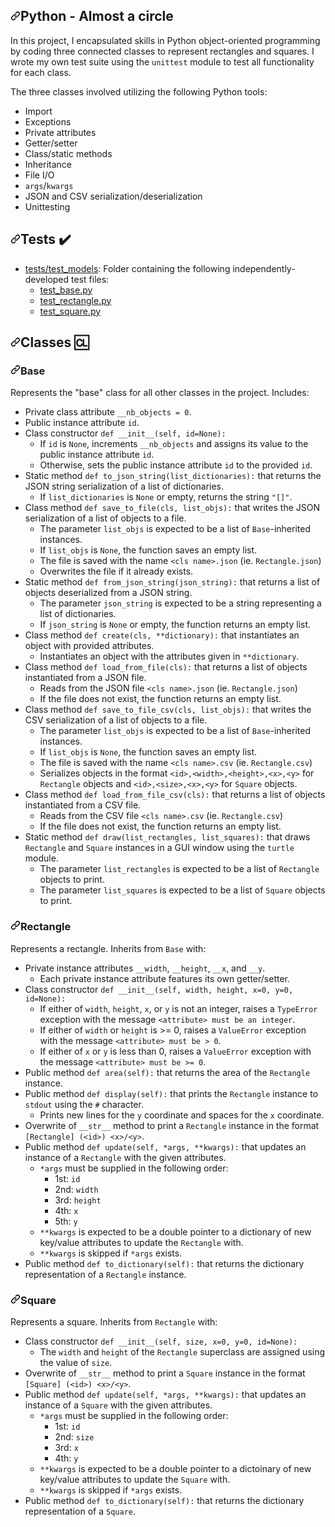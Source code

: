 <article class="markdown-body entry-content container-lg" itemprop="text"><h1 dir="auto"><a id="user-content-python---almost-a-circle" class="anchor" aria-hidden="true" href="#python---almost-a-circle"><svg class="octicon octicon-link" viewBox="0 0 16 16" version="1.1" width="16" height="16" aria-hidden="true"><path fill-rule="evenodd" d="M7.775 3.275a.75.75 0 001.06 1.06l1.25-1.25a2 2 0 112.83 2.83l-2.5 2.5a2 2 0 01-2.83 0 .75.75 0 00-1.06 1.06 3.5 3.5 0 004.95 0l2.5-2.5a3.5 3.5 0 00-4.95-4.95l-1.25 1.25zm-4.69 9.64a2 2 0 010-2.83l2.5-2.5a2 2 0 012.83 0 .75.75 0 001.06-1.06 3.5 3.5 0 00-4.95 0l-2.5 2.5a3.5 3.5 0 004.95 4.95l1.25-1.25a.75.75 0 00-1.06-1.06l-1.25 1.25a2 2 0 01-2.83 0z"></path></svg></a>Python - Almost a circle</h1>
<p dir="auto">In this project, I encapsulated skills in Python object-oriented programming
by coding three connected classes to represent rectangles and squares. I wrote my
own test suite using the <code>unittest</code> module to test all functionality for each
class.</p>
<p dir="auto">The three classes involved utilizing the following Python tools:</p>
<ul dir="auto">
<li>Import</li>
<li>Exceptions</li>
<li>Private attributes</li>
<li>Getter/setter</li>
<li>Class/static methods</li>
<li>Inheritance</li>
<li>File I/O</li>
<li><code>args</code>/<code>kwargs</code></li>
<li>JSON and CSV serialization/deserialization</li>
<li>Unittesting</li>
</ul>
<h2 dir="auto"><a id="user-content-tests-heavy_check_mark" class="anchor" aria-hidden="true" href="#tests-heavy_check_mark"><svg class="octicon octicon-link" viewBox="0 0 16 16" version="1.1" width="16" height="16" aria-hidden="true"><path fill-rule="evenodd" d="M7.775 3.275a.75.75 0 001.06 1.06l1.25-1.25a2 2 0 112.83 2.83l-2.5 2.5a2 2 0 01-2.83 0 .75.75 0 00-1.06 1.06 3.5 3.5 0 004.95 0l2.5-2.5a3.5 3.5 0 00-4.95-4.95l-1.25 1.25zm-4.69 9.64a2 2 0 010-2.83l2.5-2.5a2 2 0 012.83 0 .75.75 0 001.06-1.06 3.5 3.5 0 00-4.95 0l-2.5 2.5a3.5 3.5 0 004.95 4.95l1.25-1.25a.75.75 0 00-1.06-1.06l-1.25 1.25a2 2 0 01-2.83 0z"></path></svg></a>Tests <g-emoji class="g-emoji" alias="heavy_check_mark" fallback-src="https://github.githubassets.com/images/icons/emoji/unicode/2714.png">✔️</g-emoji></h2>
<ul dir="auto">
<li><a href="/karllucas/alx-higher_level_programming/0x0C-python-almost_a_circle/tests/test_models">tests/test_models</a>: Folder containing the following
independently-developed test files:
<ul dir="auto">
<li><a href="/karllucas/alx-higher_level_programming/blob/master/0x0C-python-almost_a_circle/tests/test_models/test_base.py">test_base.py</a></li>
<li><a href="/karllucas/alx-higher_level_programming/blob/master/0x0C-python-almost_a_circle/tests/test_models/test_rectangle.py">test_rectangle.py</a></li>
<li><a href="/karllucas/alx-higher_level_programming/blob/master/0x0C-python-almost_a_circle/tests/test_models/test_square.py">test_square.py</a></li>
</ul>
</li>
</ul>
<h2 dir="auto"><a id="user-content-classes-cl" class="anchor" aria-hidden="true" href="#classes-cl"><svg class="octicon octicon-link" viewBox="0 0 16 16" version="1.1" width="16" height="16" aria-hidden="true"><path fill-rule="evenodd" d="M7.775 3.275a.75.75 0 001.06 1.06l1.25-1.25a2 2 0 112.83 2.83l-2.5 2.5a2 2 0 01-2.83 0 .75.75 0 00-1.06 1.06 3.5 3.5 0 004.95 0l2.5-2.5a3.5 3.5 0 00-4.95-4.95l-1.25 1.25zm-4.69 9.64a2 2 0 010-2.83l2.5-2.5a2 2 0 012.83 0 .75.75 0 001.06-1.06 3.5 3.5 0 00-4.95 0l-2.5 2.5a3.5 3.5 0 004.95 4.95l1.25-1.25a.75.75 0 00-1.06-1.06l-1.25 1.25a2 2 0 01-2.83 0z"></path></svg></a>Classes <g-emoji class="g-emoji" alias="cl" fallback-src="https://github.githubassets.com/images/icons/emoji/unicode/1f191.png">🆑</g-emoji></h2>
<h3 dir="auto"><a id="user-content-base" class="anchor" aria-hidden="true" href="#base"><svg class="octicon octicon-link" viewBox="0 0 16 16" version="1.1" width="16" height="16" aria-hidden="true"><path fill-rule="evenodd" d="M7.775 3.275a.75.75 0 001.06 1.06l1.25-1.25a2 2 0 112.83 2.83l-2.5 2.5a2 2 0 01-2.83 0 .75.75 0 00-1.06 1.06 3.5 3.5 0 004.95 0l2.5-2.5a3.5 3.5 0 00-4.95-4.95l-1.25 1.25zm-4.69 9.64a2 2 0 010-2.83l2.5-2.5a2 2 0 012.83 0 .75.75 0 001.06-1.06 3.5 3.5 0 00-4.95 0l-2.5 2.5a3.5 3.5 0 004.95 4.95l1.25-1.25a.75.75 0 00-1.06-1.06l-1.25 1.25a2 2 0 01-2.83 0z"></path></svg></a>Base</h3>
<p dir="auto">Represents the "base" class for all other classes in the project. Includes:</p>
<ul dir="auto">
<li>Private class attribute <code>__nb_objects = 0</code>.</li>
<li>Public instance attribute <code>id</code>.</li>
<li>Class constructor <code>def __init__(self, id=None):</code>
<ul dir="auto">
<li>If <code>id</code> is <code>None</code>, increments <code>__nb_objects</code> and assigns its value to the
public instance attribute <code>id</code>.</li>
<li>Otherwise, sets the public instance attribute <code>id</code> to the provided <code>id</code>.</li>
</ul>
</li>
<li>Static method <code>def to_json_string(list_dictionaries):</code> that returns the JSON
string serialization of a list of dictionaries.
<ul dir="auto">
<li>If <code>list_dictionaries</code> is <code>None</code> or empty, returns the string <code>"[]"</code>.</li>
</ul>
</li>
<li>Class method <code>def save_to_file(cls, list_objs):</code> that writes the JSON
serialization of a list of objects to a file.
<ul dir="auto">
<li>The parameter <code>list_objs</code> is expected to be a list of <code>Base</code>-inherited
instances.</li>
<li>If <code>list_objs</code> is <code>None</code>, the function saves an empty list.</li>
<li>The file is saved with the name <code>&lt;cls name&gt;.json</code> (ie. <code>Rectangle.json</code>)</li>
<li>Overwrites the file if it already exists.</li>
</ul>
</li>
<li>Static method <code>def from_json_string(json_string):</code> that returns a list of
objects deserialized from a JSON string.
<ul dir="auto">
<li>The parameter <code>json_string</code> is expected to be a string representing a
list of dictionaries.</li>
<li>If <code>json_string</code> is <code>None</code> or empty, the function returns an empty list.</li>
</ul>
</li>
<li>Class method <code>def create(cls, **dictionary):</code> that instantiates an object with
provided attributes.
<ul dir="auto">
<li>Instantiates an object with the attributes given in <code>**dictionary</code>.</li>
</ul>
</li>
<li>Class method <code>def load_from_file(cls):</code> that returns a list of objects
instantiated from a JSON file.
<ul dir="auto">
<li>Reads from the JSON file <code>&lt;cls name&gt;.json</code> (ie. <code>Rectangle.json</code>)</li>
<li>If the file does not exist, the function returns an empty list.</li>
</ul>
</li>
<li>Class method <code>def save_to_file_csv(cls, list_objs):</code> that writes the CSV
serialization of a list of objects to a file.
<ul dir="auto">
<li>The parameter <code>list_objs</code> is expected to be a list of <code>Base</code>-inherited
instances.</li>
<li>If <code>list_objs</code> is <code>None</code>, the function saves an empty list.</li>
<li>The file is saved with the name <code>&lt;cls name&gt;.csv</code> (ie. <code>Rectangle.csv</code>)</li>
<li>Serializes objects in the format <code>&lt;id&gt;,&lt;width&gt;,&lt;height&gt;,&lt;x&gt;,&lt;y&gt;</code> for
<code>Rectangle</code> objects and <code>&lt;id&gt;,&lt;size&gt;,&lt;x&gt;,&lt;y&gt;</code> for <code>Square</code> objects.</li>
</ul>
</li>
<li>Class method <code>def load_from_file_csv(cls):</code> that returns a list of objects
instantiated from a CSV file.
<ul dir="auto">
<li>Reads from the CSV file <code>&lt;cls name&gt;.csv</code> (ie. <code>Rectangle.csv</code>)</li>
<li>If the file does not exist, the function returns an empty list.</li>
</ul>
</li>
<li>Static method <code>def draw(list_rectangles, list_squares):</code> that draws
<code>Rectangle</code> and <code>Square</code> instances in a GUI window using the <code>turtle</code> module.
<ul dir="auto">
<li>The parameter <code>list_rectangles</code> is expected to be a list of <code>Rectangle</code>
objects to print.</li>
<li>The parameter <code>list_squares</code> is expected to be a list of <code>Square</code> objects
to print.</li>
</ul>
</li>
</ul>
<h3 dir="auto"><a id="user-content-rectangle" class="anchor" aria-hidden="true" href="#rectangle"><svg class="octicon octicon-link" viewBox="0 0 16 16" version="1.1" width="16" height="16" aria-hidden="true"><path fill-rule="evenodd" d="M7.775 3.275a.75.75 0 001.06 1.06l1.25-1.25a2 2 0 112.83 2.83l-2.5 2.5a2 2 0 01-2.83 0 .75.75 0 00-1.06 1.06 3.5 3.5 0 004.95 0l2.5-2.5a3.5 3.5 0 00-4.95-4.95l-1.25 1.25zm-4.69 9.64a2 2 0 010-2.83l2.5-2.5a2 2 0 012.83 0 .75.75 0 001.06-1.06 3.5 3.5 0 00-4.95 0l-2.5 2.5a3.5 3.5 0 004.95 4.95l1.25-1.25a.75.75 0 00-1.06-1.06l-1.25 1.25a2 2 0 01-2.83 0z"></path></svg></a>Rectangle</h3>
<p dir="auto">Represents a rectangle. Inherits from <code>Base</code> with:</p>
<ul dir="auto">
<li>Private instance attributes <code>__width</code>, <code>__height</code>, <code>__x</code>, and <code>__y</code>.
<ul dir="auto">
<li>Each private instance attribute features its own getter/setter.</li>
</ul>
</li>
<li>Class constructor <code>def __init__(self, width, height, x=0, y=0, id=None):</code>
<ul dir="auto">
<li>If either of <code>width</code>, <code>height</code>, <code>x</code>, or <code>y</code> is not an integer, raises a
<code>TypeError</code> exception with the message <code>&lt;attribute&gt; must be an integer</code>.</li>
<li>If either of <code>width</code> or <code>height</code> is &gt;= 0, raises a <code>ValueError</code> exception
with the message <code>&lt;attribute&gt; must be &gt; 0</code>.</li>
<li>If either of <code>x</code> or <code>y</code> is less than 0, raises a <code>ValueError</code> exception
with the message <code>&lt;attribute&gt; must be &gt;= 0</code>.</li>
</ul>
</li>
<li>Public method <code>def area(self):</code> that returns the area of the <code>Rectangle</code>
instance.</li>
<li>Public method <code>def display(self):</code> that prints the <code>Rectangle</code> instance to
<code>stdout</code> using the <code>#</code> character.
<ul dir="auto">
<li>Prints new lines for the <code>y</code> coordinate and spaces for the <code>x</code> coordinate.</li>
</ul>
</li>
<li>Overwrite of <code>__str__</code> method to print a <code>Rectangle</code> instance in the format
<code>[Rectangle] (&lt;id&gt;) &lt;x&gt;/&lt;y&gt;</code>.</li>
<li>Public method <code>def update(self, *args, **kwargs):</code> that updates an instance
of a <code>Rectangle</code> with the given attributes.
<ul dir="auto">
<li><code>*args</code> must be supplied in the following order:
<ul dir="auto">
<li>1st: <code>id</code></li>
<li>2nd: <code>width</code></li>
<li>3rd: <code>height</code></li>
<li>4th: <code>x</code></li>
<li>5th: <code>y</code></li>
</ul>
</li>
<li><code>**kwargs</code> is expected to be a double pointer to a dictionary of new
key/value attributes to update the <code>Rectangle</code> with.</li>
<li><code>**kwargs</code> is skipped if <code>*args</code> exists.</li>
</ul>
</li>
<li>Public method <code>def to_dictionary(self):</code> that returns the dictionary
representation of a <code>Rectangle</code> instance.</li>
</ul>
<h3 dir="auto"><a id="user-content-square" class="anchor" aria-hidden="true" href="#square"><svg class="octicon octicon-link" viewBox="0 0 16 16" version="1.1" width="16" height="16" aria-hidden="true"><path fill-rule="evenodd" d="M7.775 3.275a.75.75 0 001.06 1.06l1.25-1.25a2 2 0 112.83 2.83l-2.5 2.5a2 2 0 01-2.83 0 .75.75 0 00-1.06 1.06 3.5 3.5 0 004.95 0l2.5-2.5a3.5 3.5 0 00-4.95-4.95l-1.25 1.25zm-4.69 9.64a2 2 0 010-2.83l2.5-2.5a2 2 0 012.83 0 .75.75 0 001.06-1.06 3.5 3.5 0 00-4.95 0l-2.5 2.5a3.5 3.5 0 004.95 4.95l1.25-1.25a.75.75 0 00-1.06-1.06l-1.25 1.25a2 2 0 01-2.83 0z"></path></svg></a>Square</h3>
<p dir="auto">Represents a square. Inherits from <code>Rectangle</code> with:</p>
<ul dir="auto">
<li>Class constructor <code>def __init__(self, size, x=0, y=0, id=None):</code>
<ul dir="auto">
<li>The <code>width</code> and <code>height</code> of the <code>Rectangle</code> superclass are assigned using
the value of <code>size</code>.</li>
</ul>
</li>
<li>Overwrite of <code>__str__</code> method to print a <code>Square</code> instance in the format
<code>[Square] (&lt;id&gt;) &lt;x&gt;/&lt;y&gt;</code>.</li>
<li>Public method <code>def update(self, *args, **kwargs):</code> that updates an instance
of a <code>Square</code> with the given attributes.
<ul dir="auto">
<li><code>*args</code> must be supplied in the following order:
<ul dir="auto">
<li>1st: <code>id</code></li>
<li>2nd: <code>size</code></li>
<li>3rd: <code>x</code></li>
<li>4th: <code>y</code></li>
</ul>
</li>
<li><code>**kwargs</code> is expected to be a double pointer to a dictoinary of new
key/value attributes to update the <code>Square</code> with.</li>
<li><code>**kwargs</code> is skipped if <code>*args</code> exists.</li>
</ul>
</li>
<li>Public method <code>def to_dictionary(self):</code> that returns the dictionary
representation of a <code>Square</code>.</li>
</ul>
</article>
